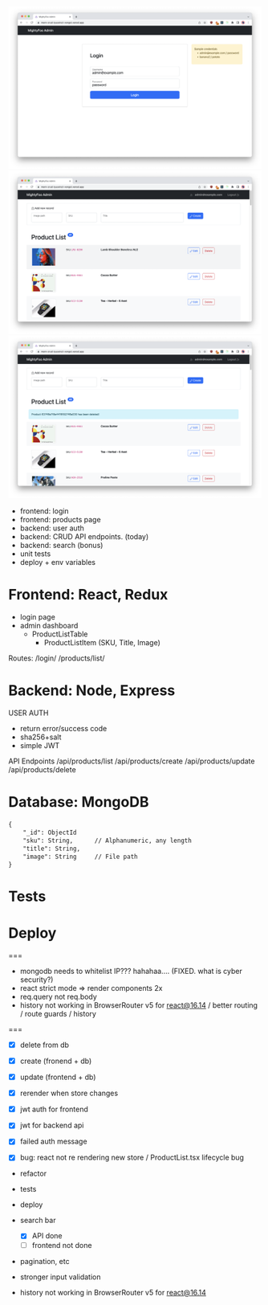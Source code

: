 ![screenshot](./screens/1.png)
![screenshot](./screens/2.png)
![screenshot](./screens/3.png)

- frontend: login
- frontend: products page
- backend: user auth
- backend: CRUD API endpoints. (today)
- backend: search (bonus)
- unit tests
- deploy + env variables

# Frontend: React, Redux

- login page
- admin dashboard
  - ProductListTable
    - ProductListItem (SKU, Title, Image)

Routes:
/login/
/products/list/

# Backend: Node, Express

USER AUTH

- return error/success code
- sha256+salt
- simple JWT

API Endpoints
/api/products/list
/api/products/create
/api/products/update
/api/products/delete

# Database: MongoDB

```
{
    "_id": ObjectId
    "sku": String,      // Alphanumeric, any length
    "title": String,
    "image": String     // File path
}
```

# Tests

# Deploy

===

- mongodb needs to whitelist IP??? hahahaa.... (FIXED. what is cyber security?)
- react strict mode => render components 2x
- req.query not req.body
- history not working in BrowserRouter v5 for react@16.14 / better routing / route guards / history

===

- [x] delete from db
- [x] create (fronend + db)

- [x] update (frontend + db)
- [x] rerender when store changes

- [x] jwt auth for frontend
- [x] jwt for backend api

- [x] failed auth message

- [x] bug: react not re rendering new store / ProductList.tsx lifecycle bug

- refactor
- tests
- deploy

- search bar
  - [x] API done
  - [ ] frontend not done
- pagination, etc
- stronger input validation
- history not working in BrowserRouter v5 for react@16.14
